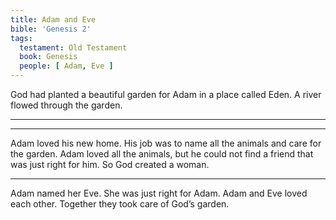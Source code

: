 ```yaml
---
title: Adam and Eve
bible: 'Genesis 2'
tags:
  testament: Old Testament
  book: Genesis
  people: [ Adam, Eve ]
---
```


God had planted a beautiful garden for
Adam in a place called Eden.
A river flowed through the garden.

---

<!-- blank page -->

---

Adam loved his new home.
His job was to name all the animals
and care for the garden.
Adam loved all the animals,
but he could not find a friend
that was just right for him.
So God created a woman.

---

Adam named her Eve.
She was just right for Adam.
Adam and Eve loved each other.
Together they took care
of God’s garden.
